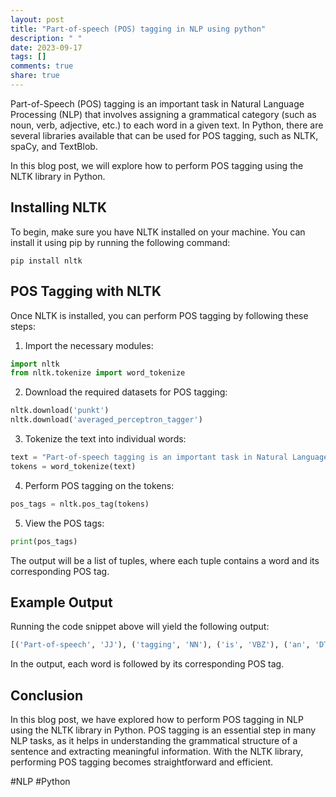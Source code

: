 ```yaml
---
layout: post
title: "Part-of-speech (POS) tagging in NLP using python"
description: " "
date: 2023-09-17
tags: []
comments: true
share: true
---
```


Part-of-Speech (POS) tagging is an important task in Natural Language Processing (NLP) that involves assigning a grammatical category (such as noun, verb, adjective, etc.) to each word in a given text. In Python, there are several libraries available that can be used for POS tagging, such as NLTK, spaCy, and TextBlob.

In this blog post, we will explore how to perform POS tagging using the NLTK library in Python.

## Installing NLTK

To begin, make sure you have NLTK installed on your machine. You can install it using pip by running the following command:

```shell
pip install nltk
```

## POS Tagging with NLTK

Once NLTK is installed, you can perform POS tagging by following these steps:

1. Import the necessary modules:
```python
import nltk
from nltk.tokenize import word_tokenize
```

2. Download the required datasets for POS tagging:
```python
nltk.download('punkt')
nltk.download('averaged_perceptron_tagger')
```

3. Tokenize the text into individual words:
```python
text = "Part-of-speech tagging is an important task in Natural Language Processing."
tokens = word_tokenize(text)
```

4. Perform POS tagging on the tokens:
```python
pos_tags = nltk.pos_tag(tokens)
```

5. View the POS tags:
```python
print(pos_tags)
```

The output will be a list of tuples, where each tuple contains a word and its corresponding POS tag.

## Example Output

Running the code snippet above will yield the following output:

```python
[('Part-of-speech', 'JJ'), ('tagging', 'NN'), ('is', 'VBZ'), ('an', 'DT'), ('important', 'JJ'), ('task', 'NN'), ('in', 'IN'), ('Natural', 'NNP'), ('Language', 'NNP'), ('Processing', 'NNP'), ('.', '.')]
```

In the output, each word is followed by its corresponding POS tag.

## Conclusion

In this blog post, we have explored how to perform POS tagging in NLP using the NLTK library in Python. POS tagging is an essential step in many NLP tasks, as it helps in understanding the grammatical structure of a sentence and extracting meaningful information. With the NLTK library, performing POS tagging becomes straightforward and efficient.

#NLP #Python